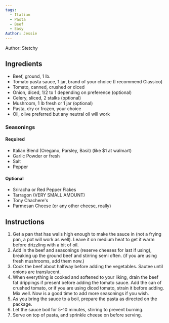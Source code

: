 ```yaml
---
tags:
  - Italian
  - Pasta
  - Beef
  - Easy
Author: Jessie
---
```

Author: Stetchy
## Ingredients

- Beef, ground, 1 lb.
- Tomato pasta sauce, 1 jar, brand of your choice (I recommend Classico)
- Tomato, canned, crushed or diced
- Onion, diced, 1/2 to 1 depending on preference (optional)
- Celery, sliced, 2 stalks (optional)
- Mushroom, 1 lb fresh or 1 jar (optional)
- Pasta, dry or frozen, your choice
- Oil, olive preferred but any neutral oil will work

### Seasonings 
#### Required	
- Italian Blend (Oregano, Parsley, Basil) (like $1 at walmart)
- Garlic Powder or fresh
- Salt
- Pepper
#### Optional
- Sriracha or Red Pepper Flakes
- Tarragon (VERY SMALL AMOUNT)
- Tony Chachere's
- Parmesan Cheese (or any other cheese, really)

## Instructions

1. Get a pan that has walls high enough to make the sauce in (not a frying pan, a pot will work as well). Leave it on medium heat to get it warm before drizzling with a bit of oil.
2. Add in the beef and seasonings (reserve cheeses for last if using), breaking up the ground beef and stirring semi often. (if you are using fresh mushrooms, add them now.)
3. Cook the beef about halfway before adding the vegetables. Sautee until onions are translucent.
4. When everything is cooked and softened to your liking, drain the beef fat drippings if present before adding the tomato sauce. Add the can of crushed tomato, or if you are using diced tomato, strain it before adding. Mix well. Now is a good time to add more seasonings if you wish.
5. As you bring the sauce to a boil, prepare the pasta as directed on the package.
6. Let the sauce boil for 5-10 minutes, stirring to prevent burning.
7. Serve on top of pasta, and sprinkle cheese on before serving.